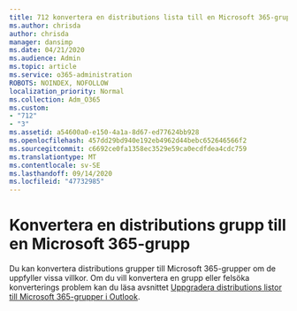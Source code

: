 ```yaml
---
title: 712 konvertera en distributions lista till en Microsoft 365-grupp
ms.author: chrisda
author: chrisda
manager: dansimp
ms.date: 04/21/2020
ms.audience: Admin
ms.topic: article
ms.service: o365-administration
ROBOTS: NOINDEX, NOFOLLOW
localization_priority: Normal
ms.collection: Adm_O365
ms.custom:
- "712"
- "3"
ms.assetid: a54600a0-e150-4a1a-8d67-ed77624bb928
ms.openlocfilehash: 457dd29bd940e192eb4962d44bebc652646566f2
ms.sourcegitcommit: c6692ce0fa1358ec3529e59ca0ecdfdea4cdc759
ms.translationtype: MT
ms.contentlocale: sv-SE
ms.lasthandoff: 09/14/2020
ms.locfileid: "47732985"
---
```

# <a name="convert-a-distribution-group-to-a-microsoft-365-group"></a>Konvertera en distributions grupp till en Microsoft 365-grupp

Du kan konvertera distributions grupper till Microsoft 365-grupper om de uppfyller vissa villkor. Om du vill konvertera en grupp eller felsöka konverterings problem kan du läsa avsnittet [Uppgradera distributions listor till Microsoft 365-grupper i Outlook](https://docs.microsoft.com/microsoft-365/admin/manage/upgrade-distribution-lists).
